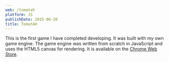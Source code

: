 ```yaml
---
web: /tomatah
platform: JS
publishDate: 2015-06-20
title: TomatAH
---
```


This is the first game I have completed developing. It was built with my own
game engine. The game engine was written from scratch in JavaScript and uses the
HTML5 canvas for rendering. It is available on the
[Chrome Web Store](https://chrome.google.com/webstore/detail/tomatah/ldkpfngbljdedhlpcmakcfnobbkccbgo).
